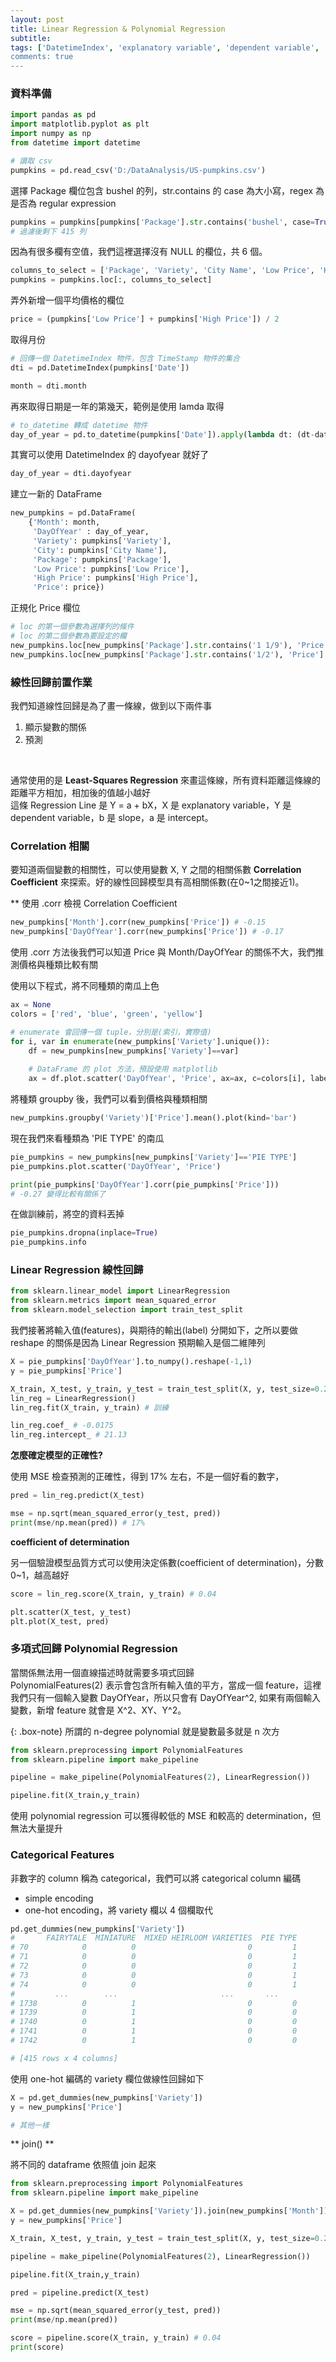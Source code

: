 ```yaml
---
layout: post
title: Linear Regression & Polynomial Regression
subtitle: 
tags: ['DatetimeIndex', 'explanatory variable', 'dependent variable', 'slope', 'intercept', Correlation Coefficient', 'coefficient of determination']
comments: true
---
```


### 資料準備

```python
import pandas as pd
import matplotlib.pyplot as plt
import numpy as np
from datetime import datetime

# 讀取 csv
pumpkins = pd.read_csv('D:/DataAnalysis/US-pumpkins.csv')
```

選擇 Package 欄位包含 bushel 的列，str.contains 的 case 為大小寫，regex 為是否為 regular expression

```python
pumpkins = pumpkins[pumpkins['Package'].str.contains('bushel', case=True, regex=True)]
# 過濾後剩下 415 列
```

因為有很多欄有空值，我們這裡選擇沒有 NULL 的欄位，共 6 個。

```python
columns_to_select = ['Package', 'Variety', 'City Name', 'Low Price', 'High Price', 'Date']
pumpkins = pumpkins.loc[:, columns_to_select]
```

弄外新增一個平均價格的欄位

```python
price = (pumpkins['Low Price'] + pumpkins['High Price']) / 2
```

取得月份

```python
# 回傳一個 DatetimeIndex 物件，包含 TimeStamp 物件的集合
dti = pd.DatetimeIndex(pumpkins['Date'])

month = dti.month
```

再來取得日期是一年的第幾天，範例是使用 lamda 取得

```python
# to_datetime 轉成 datetime 物件
day_of_year = pd.to_datetime(pumpkins['Date']).apply(lambda dt: (dt-datetime(dt.year,1,1)).days)
```

其實可以使用 DatetimeIndex 的 dayofyear 就好了

```python
day_of_year = dti.dayofyear
```

建立一新的 DataFrame

```python
new_pumpkins = pd.DataFrame(
    {'Month': month, 
     'DayOfYear' : day_of_year, 
     'Variety': pumpkins['Variety'], 
     'City': pumpkins['City Name'], 
     'Package': pumpkins['Package'], 
     'Low Price': pumpkins['Low Price'],
     'High Price': pumpkins['High Price'], 
     'Price': price})
```

正規化 Price 欄位

```python
# loc 的第一個參數為選擇列的條件
# loc 的第二個參數為要設定的欄 
new_pumpkins.loc[new_pumpkins['Package'].str.contains('1 1/9'), 'Price'] = price/1.1
new_pumpkins.loc[new_pumpkins['Package'].str.contains('1/2'), 'Price'] = price*2
```

### 線性回歸前置作業

我們知道線性回歸是為了畫一條線，做到以下兩件事<br class="new">
1. 顯示變數的關係<br class="new">
2. 預測<br class="new">

<br class="new">

通常使用的是 **Least-Squares Regression** 來畫這條線，所有資料距離這條線的距離平方相加，相加後的值越小越好<br class="new">
這條 Regression Line 是 Y = a + bX，X 是 explanatory variable，Y 是 dependent variable，b 是 slope，a 是 intercept。

### Correlation 相關

要知道兩個變數的相關性，可以使用變數 X, Y 之間的相關係數 **Correlation Coefficient** 來探索。好的線性回歸模型具有高相關係數(在0~1之間接近1)。  

** 使用 .corr 檢視 Correlation Coefficient

```python
new_pumpkins['Month'].corr(new_pumpkins['Price']) # -0.15
new_pumpkins['DayOfYear'].corr(new_pumpkins['Price']) # -0.17
```

使用 .corr 方法後我們可以知道 Price 與 Month/DayOfYear 的關係不大，我們推測價格與種類比較有關  

使用以下程式，將不同種類的南瓜上色

```python
ax = None
colors = ['red', 'blue', 'green', 'yellow']

# enumerate 會回傳一個 tuple，分別是(索引，實際值)
for i, var in enumerate(new_pumpkins['Variety'].unique()):    
    df = new_pumpkins[new_pumpkins['Variety']==var] 
       
    # DataFrame 的 plot 方法，預設使用 matplotlib
    ax = df.plot.scatter('DayOfYear', 'Price', ax=ax, c=colors[i], label=var)
```

將種類 groupby 後，我們可以看到價格與種類相關

```python
new_pumpkins.groupby('Variety')['Price'].mean().plot(kind='bar')
```

現在我們來看種類為 'PIE TYPE' 的南瓜

```python
pie_pumpkins = new_pumpkins[new_pumpkins['Variety']=='PIE TYPE']
pie_pumpkins.plot.scatter('DayOfYear', 'Price')

print(pie_pumpkins['DayOfYear'].corr(pie_pumpkins['Price']))
# -0.27 變得比較有關係了
```

在做訓練前，將空的資料丟掉

```python
pie_pumpkins.dropna(inplace=True)
pie_pumpkins.info
```

### Linear Regression 線性回歸

```python
from sklearn.linear_model import LinearRegression
from sklearn.metrics import mean_squared_error
from sklearn.model_selection import train_test_split
```

我們接著將輸入值(features)，與期待的輸出(label) 分開如下，之所以要做 reshape 的關係是因為 Linear Regression 預期輸入是個二維陣列

```python
X = pie_pumpkins['DayOfYear'].to_numpy().reshape(-1,1)
y = pie_pumpkins['Price']

X_train, X_test, y_train, y_test = train_test_split(X, y, test_size=0.2, random_state=0)
lin_reg = LinearRegression()
lin_reg.fit(X_train, y_train) # 訓練

lin_reg.coef_ # -0.0175
lin_reg.intercept_ # 21.13
```

**怎麼確定模型的正確性?**

使用 MSE 檢查預測的正確性，得到 17% 左右，不是一個好看的數字，

```python
pred = lin_reg.predict(X_test)

mse = np.sqrt(mean_squared_error(y_test, pred))
print(mse/np.mean(pred)) # 17% 
```

**coefficient of determination**  

另一個驗證模型品質方式可以使用決定係數(coefficient of determination)，分數 0~1，越高越好

```python
score = lin_reg.score(X_train, y_train) # 0.04

plt.scatter(X_test, y_test)
plt.plot(X_test, pred)
```

### 多項式回歸 Polynomial Regression

當關係無法用一個直線描述時就需要多項式回歸<br class="new">
PolynomialFeatures(2) 表示會包含所有輸入值的平方，當成一個 feature，這裡我們只有一個輸入變數 DayOfYear，所以只會有 DayOfYear^2, 如果有兩個輸入變數，新增 feature 就會是 X^2、XY、Y^2。

{: .box-note}
所謂的 n-degree polynomial 就是變數最多就是 n 次方

```python
from sklearn.preprocessing import PolynomialFeatures
from sklearn.pipeline import make_pipeline

pipeline = make_pipeline(PolynomialFeatures(2), LinearRegression())

pipeline.fit(X_train,y_train)
```

使用 polynomial regression 可以獲得較低的 MSE 和較高的 determination，但無法大量提升

### Categorical Features

非數字的 column 稱為 categorical，我們可以將 categorical column 編碼
- simple encoding
- one-hot encoding，將 variety 欄以 4 個欄取代

```python
pd.get_dummies(new_pumpkins['Variety'])
#       FAIRYTALE  MINIATURE  MIXED HEIRLOOM VARIETIES  PIE TYPE
# 70            0          0                         0         1
# 71            0          0                         0         1
# 72            0          0                         0         1
# 73            0          0                         0         1
# 74            0          0                         0         1
#         ...        ...                       ...       ...
# 1738          0          1                         0         0
# 1739          0          1                         0         0
# 1740          0          1                         0         0
# 1741          0          1                         0         0
# 1742          0          1                         0         0

# [415 rows x 4 columns]
```

使用 one-hot 編碼的 variety 欄位做線性回歸如下
```python
X = pd.get_dummies(new_pumpkins['Variety'])
y = new_pumpkins['Price']

# 其他一樣
```

** join() **

將不同的 dataframe 依照值 join 起來

```python
from sklearn.preprocessing import PolynomialFeatures
from sklearn.pipeline import make_pipeline

X = pd.get_dummies(new_pumpkins['Variety']).join(new_pumpkins['Month']).join(pd.get_dummies(new_pumpkins['City'])).join(pd.get_dummies(new_pumpkins['Package']))
y = new_pumpkins['Price']

X_train, X_test, y_train, y_test = train_test_split(X, y, test_size=0.2, random_state=0)

pipeline = make_pipeline(PolynomialFeatures(2), LinearRegression())

pipeline.fit(X_train,y_train)

pred = pipeline.predict(X_test)

mse = np.sqrt(mean_squared_error(y_test, pred))
print(mse/np.mean(pred))

score = pipeline.score(X_train, y_train) # 0.04
print(score)
```

<br/>
<br/>
<br/>

